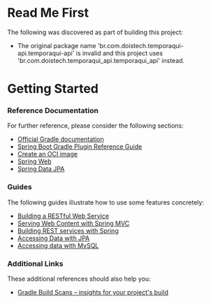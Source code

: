 # Read Me First
The following was discovered as part of building this project:

* The original package name 'br.com.doistech.temporaqui-api.temporaqui-api' is invalid and this project uses 'br.com.doistech.temporaqui_api.temporaqui_api' instead.

# Getting Started

### Reference Documentation
For further reference, please consider the following sections:

* [Official Gradle documentation](https://docs.gradle.org)
* [Spring Boot Gradle Plugin Reference Guide](https://docs.spring.io/spring-boot/3.4.0-M2/gradle-plugin)
* [Create an OCI image](https://docs.spring.io/spring-boot/3.4.0-M2/gradle-plugin/packaging-oci-image.html)
* [Spring Web](https://docs.spring.io/spring-boot/docs/3.4.0-M2/reference/htmlsingle/index.html#web)
* [Spring Data JPA](https://docs.spring.io/spring-boot/docs/3.4.0-M2/reference/htmlsingle/index.html#data.sql.jpa-and-spring-data)

### Guides
The following guides illustrate how to use some features concretely:

* [Building a RESTful Web Service](https://spring.io/guides/gs/rest-service/)
* [Serving Web Content with Spring MVC](https://spring.io/guides/gs/serving-web-content/)
* [Building REST services with Spring](https://spring.io/guides/tutorials/rest/)
* [Accessing Data with JPA](https://spring.io/guides/gs/accessing-data-jpa/)
* [Accessing data with MySQL](https://spring.io/guides/gs/accessing-data-mysql/)

### Additional Links
These additional references should also help you:

* [Gradle Build Scans – insights for your project's build](https://scans.gradle.com#gradle)

